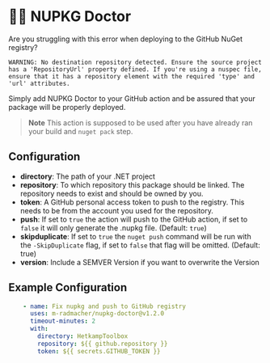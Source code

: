 # 🧑‍⚕️ NUPKG Doctor

Are you struggling with this error when deploying to the GitHub NuGet registry?
```
WARNING: No destination repository detected. Ensure the source project has a 'RepositoryUrl' property defined. If you're using a nuspec file, ensure that it has a repository element with the required 'type' and 'url' attributes.
```
Simply add NUPKG Doctor to your GitHub action and be assured that your package will be properly deployed.

> **Note**
> This action is supposed to be used after you have already ran your build and `nuget pack` step.

## Configuration

- **directory**: The path of your .NET project
- **repository**: To which repository this package should be linked. The repository needs to exist and should be owned by you.
- **token**: A GitHub personal access token to push to the registry. This needs to be from the account you used for the repository.
- **push**: If set to `true` the action will push to the GitHub action, if set to `false` it will only generate the .nupkg file. (Default: `true`)
- **skipduplicate**: If set to `true` the `nuget push` command will be run with the  `-SkipDuplicate` flag, if set to `false` that flag will be omitted. (Default: true)
- **version**: Include a SEMVER Version if you want to overwrite the Version

## Example Configuration

```YAML
    - name: Fix nupkg and push to GitHub registry
      uses: m-radmacher/nupkg-doctor@v1.2.0
      timeout-minutes: 2
      with:
        directory: HetkampToolbox
        repository: ${{ github.repository }}
        token: ${{ secrets.GITHUB_TOKEN }}
```
